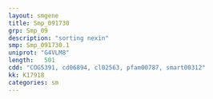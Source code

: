 ```yaml
---
layout: smgene
title: Smp_091730
grp: Smp_09
description: "sorting nexin"
smp: Smp_091730.1
uniprot: "G4VLM8"
length:   501
cdd: "COG5391, cd06894, cl02563, pfam00787, smart00312"
kk: K17918
categories: sm
---
```

